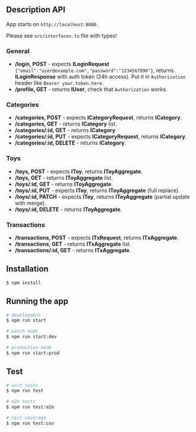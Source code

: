## Description API

App starts on `http://localhost:8080`.

Please see `src/interfaces.ts` file with types!

### General

- **/login, POST** - expects **ILoginRequest** `{"email":"user@example.com","password":"1234567890"}`, returns **ILoginResponse** with auth token (24h access). Put it in `Authorization` header like `Bearer your.token.here`.
- **/profile, GET** - returns **IUser**, check that `Authorization` works.

### Categories

- **/categories, POST** - expects **ICategoryRequest**, returns **ICategory**.
- **/categories, GET** - returns **ICategory** list.
- **/categories/:id, GET** - returns **ICategory**.
- **/categories/:id, PUT** -  expects **ICategoryRequest**, returns **ICategory**.
- **/categories/:id, DELETE** - returns **ICategory**.

### Toys

- **/toys, POST** - expects **IToy**, returns **IToyAggregate**.
- **/toys, GET** - returns **IToyAggregate** list.
- **/toys/:id, GET** - returns **IToyAggregate**.
- **/toys/:id, PUT** -  expects **IToy**, returns **IToyAggregate** (full replace).
- **/toys/:id, PATCH** -  expects **IToy**, returns **IToyAggregate** (partial update with merge).
- **/toys/:id, DELETE** - returns **IToyAggregate**.

### Transactions

- **/transactions, POST** - expects **ITxRequest**, returns **ITxAggregate**.
- **/transactions, GET** - returns **ITxAggregate** list.
- **/transactions/:id, GET** - returns **ITxAggregate**.

## Installation

```bash
$ npm install
```

## Running the app

```bash
# development
$ npm run start

# watch mode
$ npm run start:dev

# production mode
$ npm run start:prod
```

## Test

```bash
# unit tests
$ npm run test

# e2e tests
$ npm run test:e2e

# test coverage
$ npm run test:cov
```
